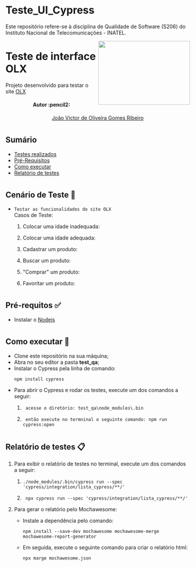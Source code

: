 # Teste_UI_Cypress
Este repositório refere-se à disciplina de Qualidade de Software (S206) do Instituto Nacional de Telecomunicações - INATEL.

<img align="right" width="250" height="174" src="https://logodownload.org/wp-content/uploads/2016/10/olx-logo-13.png">

# Teste de interface OLX
Projeto desenvolvido para testar o site [OLX](https://www.olx.com.br/)

<h4 align="center"> 
	Autor :pencil2:
</h4>

<p align="center">
 <a href="https://github.com/jvoliveirag">João Victor de Oliveira Gomes Ribeiro</a> 
</p>

#

## Sumário
* [Testes realizados](#Testes-realizados)
* [Pré-Requisitos](#Pré-requisitos)
* [Como executar](#Como-executar)
* [Relatório de testes](#Relatórios)

#

## Cenário de Teste :pencil: <a name="Testes-realizados"></a> 
- ```Testar as funcionalidades do site OLX```  
Casos de Teste:
	1. Colocar uma idade inadequada:  
		
	2. Colocar uma idade adequada:  
		
	3. Cadastrar um produto:  
		
	4. Buscar um produto:  
		
	5. "Comprar" um produto:  
		
	6. Favoritar um produto:  

#

## Pré-requitos :white_check_mark: <a name="Pré-requisitos"></a>
* Instalar o [Nodejs](https://nodejs.org/en/)

#

## Como executar :rocket: <a name="Como-executar"></a>
* Clone este repositório na sua máquina;
* Abra no seu editor a pasta **test_qa**;
* Instalar o Cypress pela linha de comando:
	```
	npm install cypress
	```
* Para abrir o Cypress e rodar os testes, execute um dos comandos a seguir:
	1. ```
		acesse o diretório: test_qa\node_modules\.bin
		```
	2. ```
		então execute no termninal o seguinte comando: npm run cypress:open
		```
#

## Relatório de testes :clipboard: <a name="Relatórios"></a>
1. Para exibir o relatório de testes no terminal, execute um dos comandos a seguir:
	1.  ```
		./node_modules/.bin/cypress run --spec 'cypress/integration/lista_cypress/**/'
		```
	2. ```
		npx cypress run --spec 'cypress/integration/lista_cypress/**/'
		```

2. Para gerar o relatório pelo Mochawesome:
	* Instale a dependência pelo comando:
		```
		npm install --save-dev mochawesome mochawesome-merge mochawesome-report-generator
		```
	* Em seguida, execute o seguinte comando para criar o relatório html:
		```
		npx marge mochawesome.json
		```
#

